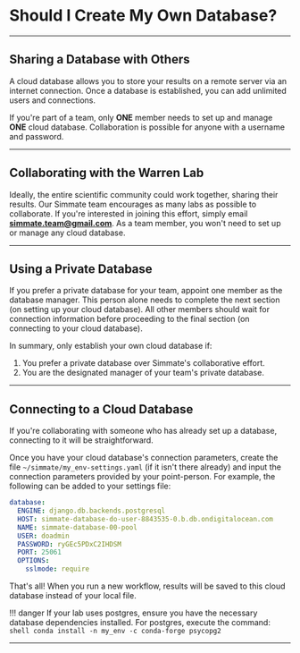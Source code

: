 # Should I Create My Own Database?

-------------------------------------------------------------------------------

## Sharing a Database with Others

A cloud database allows you to store your results on a remote server via an internet connection. Once a database is established, you can add unlimited users and connections. 

If you're part of a team, only **ONE** member needs to set up and manage **ONE** cloud database. Collaboration is possible for anyone with a username and password.

-------------------------------------------------------------------------------

## Collaborating with the Warren Lab

Ideally, the entire scientific community could work together, sharing their results. Our Simmate team encourages as many labs as possible to collaborate. If you're interested in joining this effort, simply email **simmate.team@gmail.com**. As a team member, you won't need to set up or manage any cloud database.

-------------------------------------------------------------------------------

## Using a Private Database

If you prefer a private database for your team, appoint one member as the database manager. This person alone needs to complete the next section (on setting up your cloud database). All other members should wait for connection information before proceeding to the final section (on connecting to your cloud database).

In summary, only establish your own cloud database if:

1. You prefer a private database over Simmate's collaborative effort.
2. You are the designated manager of your team's private database.

-------------------------------------------------------------------------------

## Connecting to a Cloud Database

If you're collaborating with someone who has already set up a database, connecting to it will be straightforward. 

Once you have your cloud database's connection parameters, create the file `~/simmate/my_env-settings.yaml` (if it isn't there already) and input the connection parameters provided by your point-person. For example, the following can be added to your settings file:
``` yaml
database:
  ENGINE: django.db.backends.postgresql
  HOST: simmate-database-do-user-8843535-0.b.db.ondigitalocean.com
  NAME: simmate-database-00-pool
  USER: doadmin
  PASSWORD: ryGEc5PDxC2IHDSM
  PORT: 25061
  OPTIONS:
    sslmode: require
```

That's all! When you run a new workflow, results will be saved to this cloud database instead of your local file.

!!! danger
    If your lab uses postgres, ensure you have the necessary database dependencies installed. For postgres, execute the command:
    ``` shell
    conda install -n my_env -c conda-forge psycopg2
    ```

-------------------------------------------------------------------------------